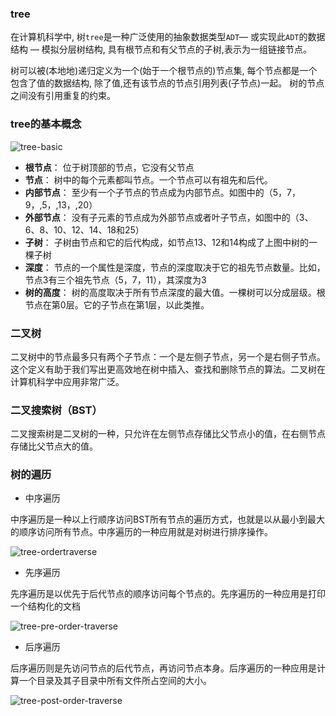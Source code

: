 ### tree

在计算机科学中, 树`tree`是一种广泛使用的抽象数据类型`ADT`— 或实现此`ADT`的数据结构 — 模拟分层树结构, 具有根节点和有父节点的子树,表示为一组链接节点。

树可以被(本地地)递归定义为一个(始于一个根节点的)节点集, 每个节点都是一个包含了值的数据结构, 除了值,还有该节点的节点引用列表(子节点)一起。 树的节点之间没有引用重复的约束。


### tree的基本概念

![tree-basic](https://cdn.jsdelivr.net/gh/staticImages/img@v1/coding/algorithm/tree-basic.jpg)

- **根节点**： 位于树顶部的节点，它没有父节点
- **节点**： 树中的每个元素都叫节点。一个节点可以有祖先和后代。
- **内部节点**： 至少有一个子节点的节点成为内部节点。如图中的（5，7，9，,5，,13，,20）
- **外部节点**： 没有子元素的节点成为外部节点或者叶子节点，如图中的（3、6、8、10、12、14、18和25）
- **子树**： 子树由节点和它的后代构成，如节点13、12和14构成了上图中树的一棵子树
- **深度**： 节点的一个属性是深度，节点的深度取决于它的祖先节点数量。比如，节点3有三个祖先节点（5，7，11），其深度为3
- **树的高度**： 树的高度取决于所有节点深度的最大值。一棵树可以分成层级。根节点在第0层。它的子节点在第1层，以此类推。

### 二叉树

二叉树中的节点最多只有两个子节点：一个是左侧子节点，另一个是右侧子节点。这个定义有助于我们写出更高效地在树中插入、查找和删除节点的算法。二叉树在计算机科学中应用非常广泛。

### 二叉搜索树（BST）

二叉搜索树是二叉树的一种，只允许在左侧节点存储比父节点小的值，在右侧节点存储比父节点大的值。

### 树的遍历

- 中序遍历

中序遍历是一种以上行顺序访问BST所有节点的遍历方式，也就是以从最小到最大的顺序访问所有节点。中序遍历的一种应用就是对树进行排序操作。

![tree-ordertraverse](https://cdn.jsdelivr.net/gh/staticImages/img@v1/coding/algorithm/tree-ordertraverse.jpg)

- 先序遍历

先序遍历是以优先于后代节点的顺序访问每个节点的。先序遍历的一种应用是打印一个结构化的文档

![tree-pre-order-traverse](https://cdn.jsdelivr.net/gh/staticImages/img@v1/coding/algorithm/tree-pre-order-traverse.jpg)

- 后序遍历

后序遍历则是先访问节点的后代节点，再访问节点本身。后序遍历的一种应用是计算一个目录及其子目录中所有文件所占空间的大小。

![tree-post-order-traverse](https://cdn.jsdelivr.net/gh/staticImages/img@v1/coding/algorithm/tree-post-order-traverse.jpg)
